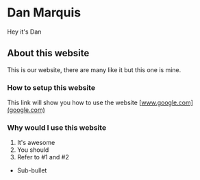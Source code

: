 # Dan Marquis
Hey it's Dan


## About this website
This is our website, there are many like it but this one is mine.

### How to setup this website
This link will show you how to use the website [www.google.com](google.com)

### Why would I use this website
1. It's awesome
2. You should
3. Refer to #1 and #2 
* Sub-bullet
